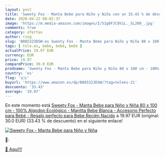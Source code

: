 ```yaml
---
layout: post
title: 'Sweety Fox - Manta Bebe para Niño y Niña con un 33.43 % de descuento'
date: 2020-04-22 08:02:37
image: 'https://m.media-amazon.com/images/I/51g0FJC8ViL._SL200_.jpg'
comments: true
category: ofertas
author: ring
slug: 'B085323DSW-es Sweety Fox - Manta Bebe para Niño y Niña 80 x 100 cm -...'
tags: [ tole.es, bebe, bebé, bebé ]
actualPrice: 19.97 EUR
currency: EUR
price: 19.97
comparePrice: 30.0 EUR
prodname: 'Sweety Fox - Manta Bebe para Niño y Niña 80 x 100 cm - 100% Algodon Ecológico - Mantita Bebe Blanca - Accesorio Perfecto para Bebé - Regalo perfecto para Bebe Recién Nacido'
country: 'es'
flag: '🇪🇸'
buyurl: 'https://www.amazon.es/dp/B085323DSW/?tag=tolees-21'
descuento: '33.43'
average: '19.97'
---
```


En este momento está [Sweety Fox - Manta Bebe para Niño y Niña 80 x 100 cm - 100% Algodon Ecológico - Mantita Bebe Blanca - Accesorio Perfecto para Bebé - Regalo perfecto para Bebe Recién Nacido](https://www.amazon.es/dp/B085323DSW/?tag=tolees-21) a 19.97 EUR (original: 30.0 EUR) (33.43 %  de descuento) en el siguiente enlace!

[![Sweety Fox - Manta Bebe para Niño y Niña](https://m.media-amazon.com/images/I/51g0FJC8ViL._SL200_.jpg)](https://www.amazon.es/dp/B085323DSW/?tag=tolees-21)

🔎:


[🛒 Aquí!!!](https://www.amazon.es/dp/B085323DSW/?tag=tolees-21)
